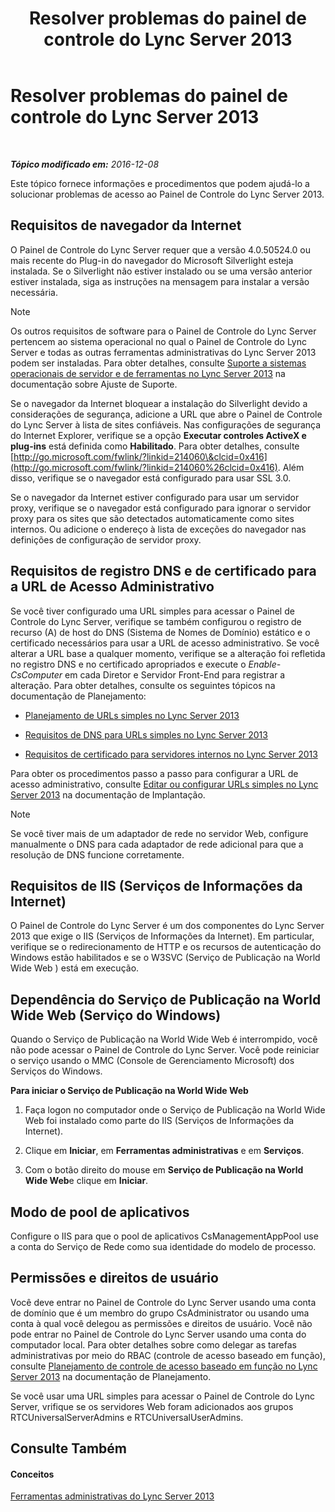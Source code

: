 ﻿---
title: Resolver problemas do painel de controle do Lync Server 2013
TOCTitle: Resolver problemas do painel de controle do Lync Server 2013
ms:assetid: 54e7ab57-34ce-4a07-bcc9-643379eb4eb7
ms:mtpsurl: https://technet.microsoft.com/pt-br/library/Gg195689(v=OCS.15)
ms:contentKeyID: 49306742
ms.date: 12/10/2016
mtps_version: v=OCS.15
ms.translationtype: HT
---

# Resolver problemas do painel de controle do Lync Server 2013

 

_**Tópico modificado em:** 2016-12-08_

Este tópico fornece informações e procedimentos que podem ajudá-lo a solucionar problemas de acesso ao Painel de Controle do Lync Server 2013.

## Requisitos de navegador da Internet

O Painel de Controle do Lync Server requer que a versão 4.0.50524.0 ou mais recente do Plug-in do navegador do Microsoft Silverlight esteja instalada. Se o Silverlight não estiver instalado ou se uma versão anterior estiver instalada, siga as instruções na mensagem para instalar a versão necessária.

> [!note]  
> Os outros requisitos de software para o Painel de Controle do Lync Server pertencem ao sistema operacional no qual o Painel de Controle do Lync Server e todas as outras ferramentas administrativas do Lync Server 2013 podem ser instaladas. Para obter detalhes, consulte <a href="lync-server-2013-server-and-tools-operating-system-support.md">Suporte a sistemas operacionais de servidor e de ferramentas no Lync Server 2013</a> na documentação sobre Ajuste de Suporte.

Se o navegador da Internet bloquear a instalação do Silverlight devido a considerações de segurança, adicione a URL que abre o Painel de Controle do Lync Server à lista de sites confiáveis. Nas configurações de segurança do Internet Explorer, verifique se a opção **Executar controles ActiveX e plug-ins** está definida como **Habilitado**. Para obter detalhes, consulte [http://go.microsoft.com/fwlink/?linkid=214060\&clcid=0x416](http://go.microsoft.com/fwlink/?linkid=214060%26clcid=0x416). Além disso, verifique se o navegador está configurado para usar SSL 3.0.

Se o navegador da Internet estiver configurado para usar um servidor proxy, verifique se o navegador está configurado para ignorar o servidor proxy para os sites que são detectados automaticamente como sites internos. Ou adicione o endereço à lista de exceções do navegador nas definições de configuração de servidor proxy.

## Requisitos de registro DNS e de certificado para a URL de Acesso Administrativo

Se você tiver configurado uma URL simples para acessar o Painel de Controle do Lync Server, verifique se também configurou o registro de recurso (A) de host do DNS (Sistema de Nomes de Domínio) estático e o certificado necessários para usar a URL de acesso administrativo. Se você alterar a URL base a qualquer momento, verifique se a alteração foi refletida no registro DNS e no certificado apropriados e execute o *Enable-CsComputer* em cada Diretor e Servidor Front-End para registrar a alteração. Para obter detalhes, consulte os seguintes tópicos na documentação de Planejamento:

  - [Planejamento de URLs simples no Lync Server 2013](lync-server-2013-planning-for-simple-urls.md)

  - [Requisitos de DNS para URLs simples no Lync Server 2013](lync-server-2013-dns-requirements-for-simple-urls.md)

  - [Requisitos de certificado para servidores internos no Lync Server 2013](lync-server-2013-certificate-requirements-for-internal-servers.md)

Para obter os procedimentos passo a passo para configurar a URL de acesso administrativo, consulte [Editar ou configurar URLs simples no Lync Server 2013](lync-server-2013-edit-or-configure-simple-urls.md) na documentação de Implantação.

> [!note]  
> Se você tiver mais de um adaptador de rede no servidor Web, configure manualmente o DNS para cada adaptador de rede adicional para que a resolução de DNS funcione corretamente.

## Requisitos de IIS (Serviços de Informações da Internet)

O Painel de Controle do Lync Server é um dos componentes do Lync Server 2013 que exige o IIS (Serviços de Informações da Internet). Em particular, verifique se o redirecionamento de HTTP e os recursos de autenticação do Windows estão habilitados e se o W3SVC (Serviço de Publicação na World Wide Web ) está em execução.

## Dependência do Serviço de Publicação na World Wide Web (Serviço do Windows)

Quando o Serviço de Publicação na World Wide Web é interrompido, você não pode acessar o Painel de Controle do Lync Server. Você pode reiniciar o serviço usando o MMC (Console de Gerenciamento Microsoft) dos Serviços do Windows.

**Para iniciar o Serviço de Publicação na World Wide Web**

1.  Faça logon no computador onde o Serviço de Publicação na World Wide Web foi instalado como parte do IIS (Serviços de Informações da Internet).

2.  Clique em **Iniciar**, em **Ferramentas administrativas** e em **Serviços**.

3.  Com o botão direito do mouse em **Serviço de Publicação na World Wide Web**e clique em **Iniciar**.

## Modo de pool de aplicativos

Configure o IIS para que o pool de aplicativos CsManagementAppPool use a conta do Serviço de Rede como sua identidade do modelo de processo.

## Permissões e direitos de usuário

Você deve entrar no Painel de Controle do Lync Server usando uma conta de domínio que é um membro do grupo CsAdministrator ou usando uma conta à qual você delegou as permissões e direitos de usuário. Você não pode entrar no Painel de Controle do Lync Server usando uma conta do computador local. Para obter detalhes sobre como delegar as tarefas administrativas por meio do RBAC (controle de acesso baseado em função), consulte [Planejamento de controle de acesso baseado em função no Lync Server 2013](lync-server-2013-planning-for-role-based-access-control.md) na documentação de Planejamento.

Se você usar uma URL simples para acessar o Painel de Controle do Lync Server, vrifique se os servidores Web foram adicionados aos grupos RTCUniversalServerAdmins e RTCUniversalUserAdmins.

## Consulte Também

#### Conceitos

[Ferramentas administrativas do Lync Server 2013](lync-server-2013-lync-server-administrative-tools.md)


